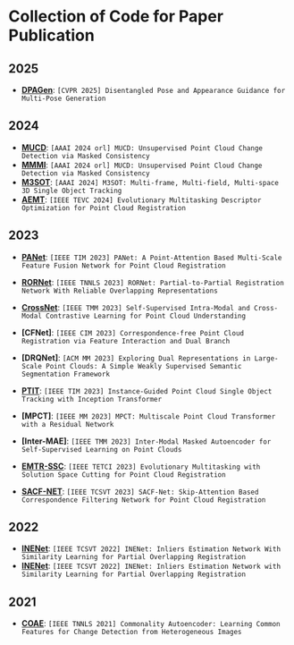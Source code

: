 # Collection of Code for Paper Publication

## 2025

+ **[DPAGen](https://github.com/ywuchina/TeamCode/tree/main/DPAGen)**:
 ``[CVPR 2025] Disentangled Pose and Appearance Guidance for Multi-Pose Generation``

## 2024

+ **[MUCD](https://github.com/ywuchina/TeamCode/tree/main/MUCD)**:
 ``[AAAI 2024 orl] MUCD: Unsupervised Point Cloud Change Detection via Masked Consistency``
+ **[MMMI](https://github.com/ywuchina/TeamCode/tree/main/MMMI)**:
  ``[AAAI 2024 orl] MUCD: Unsupervised Point Cloud Change Detection via Masked Consistency``
+ **[M3SOT](https://github.com/liujia99/M3SOT)**:
  ``[AAAI 2024] M3SOT: Multi-frame, Multi-field, Multi-space 3D Single Object Tracking``
+ **[AEMT](https://github.com/ywuchina/TeamCode/tree/AEMT/AEMT)**:
  ``[IEEE TEVC 2024] Evolutionary Multitasking Descriptor Optimization for Point Cloud Registration``

## 2023

+ **[PANet](https://github.com/ywuchina/TeamCode/tree/main/PANet)**:
  ``[IEEE TIM 2023] PANet: A Point-Attention Based Multi-Scale Feature Fusion Network for Point Cloud Registration``
+ **[RORNet](https://github.com/superYuezhang/RORNet)**:
  ``[IEEE TNNLS 2023] RORNet: Partial-to-Partial Registration Network With Reliable Overlapping Representations``

+ **[CrossNet](https://github.com/liujia99/CrossNet)**:
  ``[IEEE TMM 2023] Self-Supervised Intra-Modal and Cross-Modal Contrastive Learning for Point Cloud Understanding``

+ **[CFNet]**:
  ``[IEEE CIM 2023] Correspondence-free Point Cloud Registration via Feature Interaction and Dual Branch``

+ **[DRQNet]**:
  ``[ACM MM 2023] Exploring Dual Representations in Large-Scale Point Clouds: A Simple Weakly Supervised Semantic Segmentation Framework``

+ **[PTIT](https://github.com/liujia99/PTIT)**:
  ``[IEEE TIM 2023] Instance-Guided Point Cloud Single Object Tracking with Inception Transformer``

+ **[MPCT]**:
  ``[IEEE MM 2023] MPCT: Multiscale Point Cloud Transformer with a Residual Network``

+ **[Inter-MAE]**:
  ``[IEEE TMM 2023] Inter-Modal Masked Autoencoder for Self-Supervised Learning on Point Clouds``

+ **[EMTR-SSC](https://github.com/ywuchina/TeamCode/tree/2023-TETCI-EMTR_SSC)**:
  ``[IEEE TETCI 2023] Evolutionary Multitasking with Solution Space Cutting for Point Cloud Registration``


+ **[SACF-NET](https://github.com/ywuchina/TeamCode/tree/SACF-NET)**:
  ``[IEEE TCSVT 2023] SACF-Net: Skip-Attention Based Correspondence Filtering Network for Point Cloud Registration``
  
## 2022

+ **[INENet](https://github.com/superYuezhang/INENet)**:
  ``[IEEE TCSVT 2022] INENet: Inliers Estimation Network With Similarity Learning for Partial Overlapping Registration``
+ **[INENet](https://github.com/ywuchina/TeamCode/tree/INENet_zhangyue)**:
  ``[IEEE TCSVT 2022] INENet: Inliers Estimation Network with Similarity Learning for Partial Overlapping Registration``

## 2021
+ **[COAE](https://github.com/ywuchina/TeamCode/tree/main/COAE)**:
  ``[IEEE TNNLS 2021] Commonality Autoencoder: Learning Common Features for Change Detection from Heterogeneous Images``







